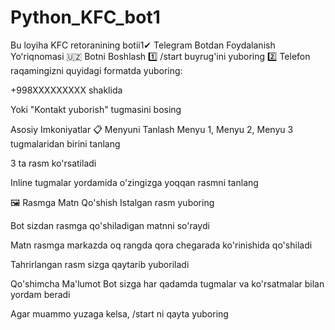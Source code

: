 # Python_KFC_bot1
Bu loyiha KFC retoranining botii1✔
Telegram Botdan Foydalanish Yoʻriqnomasi 🇺🇿
Botni Boshlash
1️⃣ /start buyrug'ini yuboring
2️⃣ Telefon raqamingizni quyidagi formatda yuboring:

+998XXXXXXXXX shaklida

Yoki "Kontakt yuborish" tugmasini bosing

Asosiy Imkoniyatlar
📋 Menyuni Tanlash
Menyu 1, Menyu 2, Menyu 3 tugmalaridan birini tanlang

3 ta rasm ko'rsatiladi

Inline tugmalar yordamida o'zingizga yoqqan rasmni tanlang

🖼️ Rasmga Matn Qo'shish
Istalgan rasm yuboring

Bot sizdan rasmga qo'shiladigan matnni so'raydi

Matn rasmga markazda oq rangda qora chegarada ko'rinishida qo'shiladi

Tahrirlangan rasm sizga qaytarib yuboriladi

Qo'shimcha Ma'lumot
Bot sizga har qadamda tugmalar va ko'rsatmalar bilan yordam beradi

Agar muammo yuzaga kelsa, /start ni qayta yuboring
